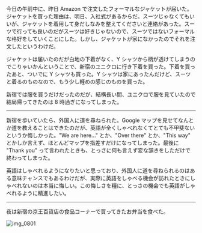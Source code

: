 今日の午前中に、昨日 Amazon で注文したフォーマルなジャケットが届いた。ジャケットを買った理由は、明日、入社式があるからだ。スーツじゃなくてもいいが、ジャケットを着用して身だしなみを整えてくださいと連絡があった。スーツで行っても良いのだがスーツは好きじゃないので、スーツではないフォーマルな格好をしていくことにした。しかし、ジャケットが家になかったのでそれを注文したというわけだ。

ジャケットは届いたのだが白地の下着がなく、Y シャツから柄が透けてしまうのでこりゃいかんということで、新宿のユニクロに行き下着を買った。下着を買ったあと、ついでに Y シャツも買った。Y シャツは家にあったんだけど、スーツと着るのものなので、もう少し軽めの感じのものを買った。

新宿では服を買うだけだったのだが、結構長い間、ユニクロで服を見ていたので結局帰ってきたのは 8 時過ぎになってしまった。

***

新宿を歩いていたら、外国人に道を尋ねられた。Google マップを見せてなんとか道を教えることはできたのだが、英語が全くしゃべれなくてとても不甲斐ないというか悔しかった。"We are here..." とか、"Over there" とか、"This way" とかしか言えず、ほとんどマップを指差すだけになってしまった。最後に "Thank you" って言われたときも、とっさに何も言えず変な頷きをしただけで終わってしまった。

英語はしゃべれるようになりたいと思っており、外国人に道を尋ねられるのはある意味チャンスでもあるわけだが、実際に英語をしゃべる機会が訪れたときにしゃべれないのは本当に悔しい。この悔しさを糧に、とっさの機会でも英語がしゃべれるように精進したい。

***

夜は新宿の京王百貨店の食品コーナーで買ってきたお弁当を食べた。

![img_0801](/images/2018/04/img_0801.jpg)
